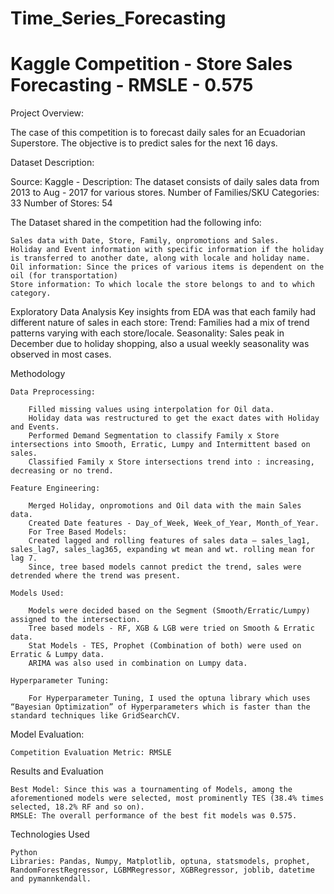 # Time_Series_Forecasting
# Kaggle Competition - Store Sales Forecasting - RMSLE - 0.575
                                                        
Project Overview: 

The case of this competition is to forecast daily sales for an Ecuadorian Superstore. The objective is to predict sales for the next 16 days.

Dataset Description: 

Source: Kaggle - 
Description: The dataset consists of daily sales data from 2013 to Aug - 2017 for various stores.
Number of Families/SKU Categories: 33
Number of Stores: 54

The Dataset shared in the competition had the following info: 

	Sales data with Date, Store, Family, onpromotions and Sales.
	Holiday and Event information with specific information if the holiday is transferred to another date, along with locale and holiday name.
	Oil information: Since the prices of various items is dependent on the oil (for transportation)
	Store information: To which locale the store belongs to and to which category.

Exploratory Data Analysis
	Key insights from EDA was that each family had different nature of sales in each store:
		Trend: Families had a mix of trend patterns varying with each store/locale. 
		Seasonality: Sales peak in December due to holiday shopping, also a usual weekly seasonality was observed in most cases.

Methodology
	
 	Data Preprocessing:

		Filled missing values using interpolation for Oil data.
		Holiday data was restructured to get the exact dates with Holiday and Events.
		Performed Demand Segmentation to classify Family x Store intersections into Smooth, Erratic, Lumpy and Intermittent based on sales.
		Classified Family x Store intersections trend into : increasing, decreasing or no trend.  
	
 	Feature Engineering:
	
  		Merged Holiday, onpromotions and Oil data with the main Sales data. 
		Created Date features - Day_of_Week, Week_of_Year, Month_of_Year.
		For Tree Based Models: 
		Created lagged and rolling features of sales data – sales_lag1, sales_lag7, sales_lag365, expanding wt mean and wt. rolling mean for lag 7.
		Since, tree based models cannot predict the trend, sales were detrended where the trend was present.   
	
 	Models Used:
		
  		Models were decided based on the Segment (Smooth/Erratic/Lumpy) assigned to the intersection. 
		Tree based models - RF, XGB & LGB were tried on Smooth & Erratic data. 
		Stat Models - TES, Prophet (Combination of both) were used on Erratic & Lumpy data.
		ARIMA was also used in combination on Lumpy data.    

	Hyperparameter Tuning: 
		
  		For Hyperparameter Tuning, I used the optuna library which uses “Bayesian Optimization” of Hyperparameters which is faster than the standard techniques like GridSearchCV. 

Model Evaluation:
	
 	Competition Evaluation Metric: RMSLE

Results and Evaluation
	
 	Best Model: Since this was a tournamenting of Models, among the aforementioned models were selected, most prominently TES (38.4% times selected, 18.2% RF and so on). 
	RMSLE: The overall performance of the best fit models was 0.575.

Technologies Used
	
 	Python
	Libraries: Pandas, Numpy, Matplotlib, optuna, statsmodels, prophet, RandomForestRegressor, LGBMRegressor, XGBRegressor, joblib, datetime and pymannkendall.  

